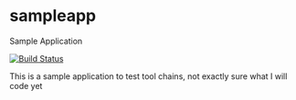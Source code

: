 # sampleapp
Sample Application

[![Build Status](https://dev.azure.com/blfarrell/azuretest/_apis/build/status/bnfbiz.sampleapp)](https://dev.azure.com/blfarrell/azuretest/_build/latest?definitionId=1)

This is a sample application to test tool chains, not exactly sure what I will code yet
